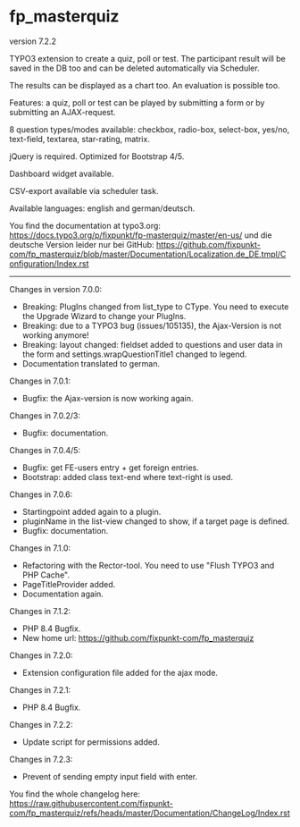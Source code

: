 # fp_masterquiz

version 7.2.2

TYPO3 extension to create a quiz, poll or test. The participant result will be saved in the DB too and can be deleted automatically via Scheduler.

The results can be displayed as a chart too. An evaluation is possible too.

Features: a quiz, poll or test can be played by submitting a form or by submitting an AJAX-request.

8 question types/modes available: checkbox, radio-box, select-box, yes/no, text-field, textarea, star-rating, matrix.

jQuery is required. Optimized for Bootstrap 4/5.

Dashboard widget available.

CSV-export available via scheduler task.

Available languages: english and german/deutsch.

You find the documentation at typo3.org:
https://docs.typo3.org/p/fixpunkt/fp-masterquiz/master/en-us/
und die deutsche Version leider nur bei GitHub:
https://github.com/fixpunkt-com/fp_masterquiz/blob/master/Documentation/Localization.de_DE.tmpl/Configuration/Index.rst

---------------------------

Changes in version 7.0.0:
- Breaking: PlugIns changed from list_type to CType. You need to execute the Upgrade Wizard to change your PlugIns.
- Breaking: due to a TYPO3 bug (issues/105135), the Ajax-Version is not working anymore!
- Breaking: layout changed: fieldset added to questions and user data in the form and settings.wrapQuestionTitle1 changed to legend.
- Documentation translated to german.

Changes in 7.0.1:
- Bugfix: the Ajax-version is now working again.

Changes in 7.0.2/3:
- Bugfix: documentation.

Changes in 7.0.4/5:
- Bugfix: get FE-users entry + get foreign entries.
- Bootstrap: added class text-end where text-right is used.

Changes in 7.0.6:
- Startingpoint added again to a plugin.
- pluginName in the list-view changed to show, if a target page is defined.
- Bugfix: documentation.

Changes in 7.1.0:
- Refactoring with the Rector-tool. You need to use "Flush TYPO3 and PHP Cache".
- PageTitleProvider added.
- Documentation again.

Changes in 7.1.2:
- PHP 8.4 Bugfix.
- New home url: https://github.com/fixpunkt-com/fp_masterquiz

Changes in 7.2.0:
- Extension configuration file added for the ajax mode.

Changes in 7.2.1:
- PHP 8.4 Bugfix.

Changes in 7.2.2:
- Update script for permissions added.

Changes in 7.2.3:
- Prevent of sending empty input field with enter.

You find the whole changelog here:
https://raw.githubusercontent.com/fixpunkt-com/fp_masterquiz/refs/heads/master/Documentation/ChangeLog/Index.rst
